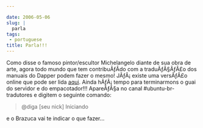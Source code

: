 ```yaml
---

date: 2006-05-06
slug: |
  parla
tags:
 - portuguese
title: Parla!!!
---
```


Como disse o famoso pintor/escultor Michelangelo diante de sua obra de
arte, agora todo mundo que tem contribuÃƒÂ­do com a traduÃƒÂ§ÃƒÂ£o dos
manuais do Dapper podem fazer o mesmo! JÃƒÂ¡ existe uma versÃƒÂ£o online
que pode ser lida [aqui](http://help.ubuntu.com/6.06/index.pt_BR.html).
Ainda hÃƒÂ¡ tempo para terminarmons o guai do servidor e do
empacotador!!! ApareÃƒÂ§a no canal \#ubuntu-br-tradutores e digitem o
seguinte comando:

> \@diga \[seu nick\] Iniciando

e o Brazuca vai te indicar o que fazer...
